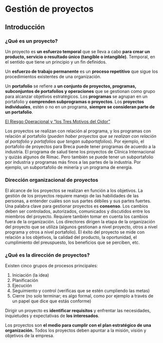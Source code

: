 # Gestión de proyectos
## Introducción
### ¿Qué es un proyecto?
Un proyecto es **un esfuerzo temporal** que se lleva a cabo **para crear un producto, servicio o resultado único (tangible o intangible)**. Temporal, en el sentido que tiene un principio y un fin definidos.

Un **esfuerzo de trabajo permanente** es un **proceso repetitivo** que sigue los procedimientos existentes de una organización.

Un **portafolio** se refiere a **un conjunto de proyectos, programas, subconjuntos de portafolios y operaciones** que se gestionan como grupo para alcanzar objetivos estratégicos. Los **programas** se agrupan en un portafolio y **comprenden subprogramas o proyectos**. Los **proyectos individuales**, estén o no en un programa, **siempre se consideran parte de un portafolio**.

[El Riesgo Operacional y “los Tres Motivos del Oidor”](http://notigerencia.com.ve/index.php/component/k2/item/2524-el-riesgo-operacional-y-los-tres-motivos-del-oidor)

Los proyectos se realizan con relación al programa, y los programas con relación al portafolio (*pueden haber proyectos que se realizan con relación al portafolio y portafolios que tengan subportafolios*). Por ejemplo, el portafolio de proyectos para Breca puede tener programas de acuerdo a la industria. El programa de salud tiene los proyectos de Clínica Internacional y quizás algunos de Rímac. Pero también se puede tener un subportafolio por industria y programas más finos a las partes de la industria. Por ejemplo, un subportafolio de minería y un programa de energía.

### Dirección organizacional de proyectos

El alcance de los proyectos se realizan en función a los objetivos. La gestión de los proyectos requiere manejo de las habilidades de las personas, a entender cuáles son sus partes débiles y sus partes fuertes. Una palabra clave para gestionar proyectos es **consenso**. Los cambios deben ser controlados, autorizados, comunicados y discutidos entre los miembros del proyecto. Requiere también tomar en cuenta los cambios fuera de la organización. Los directores dirigen la etapa de la organización del proyecto que se utiliza (algunos gestionan a nivel proyecto, otros a nivel programa y otros a nivel portafolio). El éxito del proyecto se mide con relación a los objetivos, la calidad del producto, la oportunidad, el cumplimiento del preuspuesto, los beneficios que se perciben, etc.

### ¿Qué es la dirección de proyectos?
Existen cinco grupos de procesos principales:

1. Iniciación (la idea)
2. Planificación
3. Ejecución
4. Seguimiento y control (verificas que se estén cumpliendo las metas)
5. Cierre (no solo terminar; es algo formal, como por ejemplo a través de un papel que dice que estás conforme)

Dirigir un proyecto es **identificar requisitos** y enfrentar las necesidades, inquietudes y expectativas de **los interesados**.

Los proyectos son **el medio para cumplir con el plan estratégico de una organización.** Todos los proyectos deben apuntar a la misión, visión y objetivos de la empresa.
